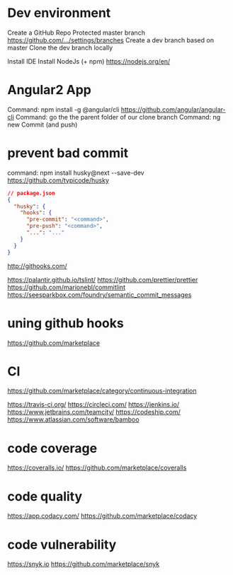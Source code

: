 # Dev environment

Create a GitHub Repo
Protected master branch https://github.com/.../settings/branches
Create a dev branch based on master
Clone the dev branch locally

Install IDE
Install NodeJs (+ npm) https://nodejs.org/en/

# Angular2 App

Command: npm install -g @angular/cli https://github.com/angular/angular-cli
Command: go the the parent folder of our clone branch
Command: ng new <project name>
Commit (and push)

# prevent bad commit

command: npm install husky@next --save-dev
https://github.com/typicode/husky
```json
// package.json
{
  "husky": {
    "hooks": {
      "pre-commit": "<command>",
      "pre-push": "<command>",
      "...": "..."
    }
  }
}
```
http://githooks.com/

https://palantir.github.io/tslint/
https://github.com/prettier/prettier
https://github.com/marionebl/commitlint
https://seesparkbox.com/foundry/semantic_commit_messages

# uning github hooks

https://github.com/marketplace

# CI

https://github.com/marketplace/category/continuous-integration

https://travis-ci.org/
https://circleci.com/
https://jenkins.io/
https://www.jetbrains.com/teamcity/
https://codeship.com/
https://www.atlassian.com/software/bamboo

# code coverage

https://coveralls.io/
https://github.com/marketplace/coveralls

# code quality

https://app.codacy.com/
https://github.com/marketplace/codacy

# code vulnerability

https://snyk.io
https://github.com/marketplace/snyk




